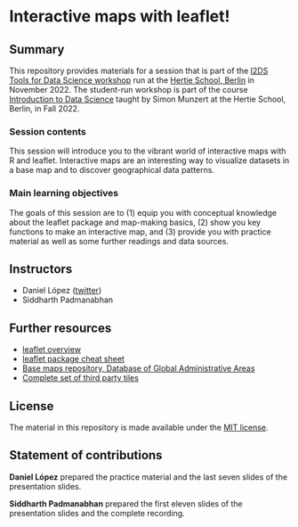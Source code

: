 # Interactive maps with leaflet!


## Summary

This repository provides materials for a session that is part of the [I2DS Tools for Data Science workshop](https://github.com/intro-to-data-science-22-workshop) run at the [Hertie School, Berlin](https://www.hertie-school.org/en/) in November 2022. The student-run workshop is part of the course [Introduction to Data Science](https://github.com/intro-to-data-science-22) taught by Simon Munzert at the Hertie School, Berlin, in Fall 2022.

### Session contents

This session will introduce you to the vibrant world of interactive maps with R and leaflet. Interactive maps are an interesting way to visualize datasets in a base map and to discover geographical data patterns. 

### Main learning objectives

The goals of this session are to (1) equip you with conceptual knowledge about the leaflet package and map-making basics, (2) show you key functions to make an interactive map, and (3) provide you with practice material as well as some further readings and data sources.


## Instructors

- Daniel López ([twitter](https://twitter.com/DanielFLopezP))
- Siddharth Padmanabhan 


## Further resources

- [leaflet overview](https://rstudio.github.io/leaflet/)
- [leaflet package cheat sheet](https://ugoproto.github.io/ugo_r_doc/pdf/leaflet-cheat-sheet.pdf)
- [Base maps repository, Database of Global Administrative Areas](https://gadm.org/)
- [Complete set of third party tiles](http://leaflet-extras.github.io/leaflet-providers/preview/index.html)


## License

The material in this repository is made available under the [MIT license](http://opensource.org/licenses/mit-license.php). 

## Statement of contributions

**Daniel López** prepared the practice material and the last seven slides of the presentation slides.

**Siddharth Padmanabhan** prepared the first eleven slides of the presentation slides and the complete recording. 
